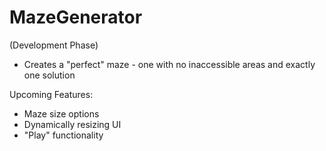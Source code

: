 # MazeGenerator
(Development Phase)

- Creates a "perfect" maze - one with no inaccessible areas and exactly one solution

Upcoming Features:
- Maze size options
- Dynamically resizing UI
- "Play" functionality
